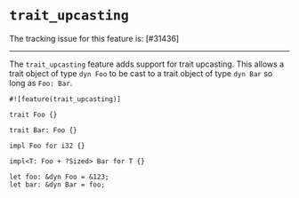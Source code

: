 # `trait_upcasting`

The tracking issue for this feature is: [#31436]

[#65991]: https://github.com/rust-lang/rust/issues/65991

------------------------

The `trait_upcasting` feature adds support for trait upcasting. This allows a
trait object of type `dyn Foo` to be cast to a trait object of type `dyn Bar`
so long as `Foo: Bar`.

```rust,edition2018
#![feature(trait_upcasting)]

trait Foo {}

trait Bar: Foo {}

impl Foo for i32 {}

impl<T: Foo + ?Sized> Bar for T {}

let foo: &dyn Foo = &123;
let bar: &dyn Bar = foo;
```
